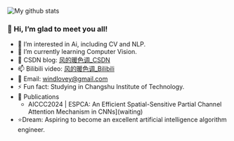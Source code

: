 ![My github stats](https://github-readme-stats.vercel.app/api?username=windloveyou&show_icons=true)

### 👋 Hi, I’m glad to meet you all!
- 👀 I’m interested in Ai, including CV and NLP.
- 🌱 I’m currently learning Computer Vision.
- 💞️ CSDN blog: [风的暖色调_CSDN](https://blog.csdn.net/m0_73954489?type=lately)
- 📫 Bilibili video: [风的暖色调_Bilibili](https://blog.csdn.net/m0_73954489?type=lately)
- 💬 Email: windlovey@gmail.com
- ⚡ Fun fact: Studying in Changshu Institute of Technology.
- 📝 Publications
    - AICCC2024 | ESPCA: An Efficient Spatial-Sensitive Partial Channel Attention Mechanism in CNNs](waiting)
- ⭐Dream: Aspiring to become an excellent artificial intelligence algorithm engineer.
<!---
windloveyou/windloveyou is a ✨ special ✨ repository because its `README.md` (this file) appears on your GitHub profile.
You can click the Preview link to take a look at your changes.
--->

